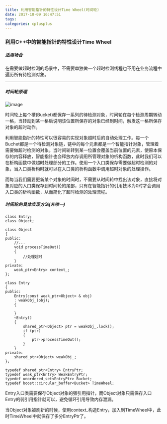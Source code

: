 ```yaml
---
title: 利用智能指针的特性设计Time Wheel(时间轮)
date: 2017-10-09 16:47:51
tags:
categories: cplusplus
---
```

### 利用C++中的智能指针的特性设计Time Wheel
##### 适用场合
在需要做超时检测的场景中，不需要单独做一个超时检测线程也不用在业务流程中遍历所有待检测对象。

---
##### 时间轮原理
![image](/resources/time_wheel.jpg)

时间轮上每个槽(Bucket)都保存一系列的待检测对象，时间轮在每个检测周期转动一格，当转动到某一格后说明该位置所保存的对象已经到时间，触发这一格所保存对象的超时动作。

利用智能指针的特性可以很容易的实现对象超时后的自动处理工作。每一个Buchet都是一个待检测对象链，链中的每个元素都是一个智能指针对象，管理着需要做超时检测的对象。当时间轮转到某一位置会覆盖当前位置的元素，使原本保存的内容释放，智能指针也会释放内存调用所管理对象的析构函数，此时我们可以在析构函数中做超时处理部分的工作。使用一个入口类保存需要做超时检测的对象，当入口类析构时就可以在入口类的析构函数中调用超时对象的处理操作。

而每当我们需要更新某个对象的时间时，不需要从时间轮中找出该对象，直接将对象对应的入口类保存到时间轮的尾部，只有在智能指针的引用技术为0时才会调用入口类的析构函数，从而简化了超时检测的处理流程。

##### 时间轮的具体实现方法(非唯一)
```
class Entry;
class Object;

class Object
{
public:
    //...
    void processTimeOut()
    {
        //处理超时
    }
private:
    weak_ptr<Entry> context_;
};

class Entry
{
public:
    Entry(const weak_ptr<Object> & obj)
    : weakObj_(obj);
    {
    
    }
    ~Entry()
    {
        shared_ptr<Object> ptr = weakObj_.lock();
        if (ptr)
        {
            ptr->processTimeOut();
        }
    }
private:
    shared_ptr<Object> weakObj_;
};

typedef shared_ptr<Entry> EntryPtr;
typedef weak_ptr<Entry> WeakEntryPtr;
typedef unordered_set<EntryPtr> Bucket;
typedef boost::circular_buffer<Bucket> TimeWheel;
```

Entry入口类需要保存Object对象的强引用指针，而Object对象只需保存入口Entry的弱引用指针就可以，避免循环引用导致内存泄漏。

当Object对象被刷新的时候，使用context_构造Entry，加入到TimeWheel中，此时TimeWheel中就保存了多分EntryPtr了。